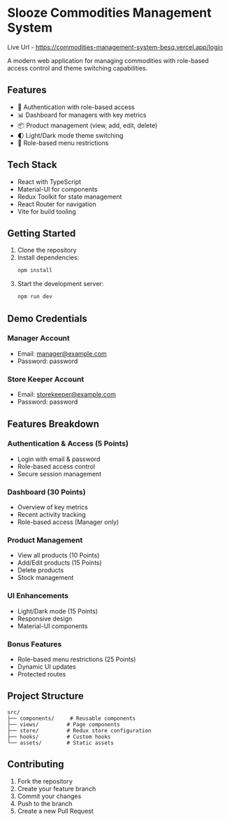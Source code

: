 # Slooze Commodities Management System
Live Url - https://commodities-management-system-besq.vercel.app/login

A modern web application for managing commodities with role-based access control and theme switching capabilities.

## Features

- 🔐 Authentication with role-based access
- 📊 Dashboard for managers with key metrics
- 📦 Product management (view, add, edit, delete)
- 🌓 Light/Dark mode theme switching
- 👥 Role-based menu restrictions

## Tech Stack

- React with TypeScript
- Material-UI for components
- Redux Toolkit for state management
- React Router for navigation
- Vite for build tooling

## Getting Started

1. Clone the repository
2. Install dependencies:
   ```bash
   npm install
   ```
3. Start the development server:
   ```bash
   npm run dev
   ```

## Demo Credentials

### Manager Account
- Email: manager@example.com
- Password: password

### Store Keeper Account
- Email: storekeeper@example.com
- Password: password

## Features Breakdown

### Authentication & Access (5 Points)
- Login with email & password
- Role-based access control
- Secure session management

### Dashboard (30 Points)
- Overview of key metrics
- Recent activity tracking
- Role-based access (Manager only)

### Product Management
- View all products (10 Points)
- Add/Edit products (15 Points)
- Delete products
- Stock management

### UI Enhancements
- Light/Dark mode (15 Points)
- Responsive design
- Material-UI components

### Bonus Features
- Role-based menu restrictions (25 Points)
- Dynamic UI updates
- Protected routes

## Project Structure

```
src/
├── components/     # Reusable components
├── views/         # Page components
├── store/         # Redux store configuration
├── hooks/         # Custom hooks
└── assets/        # Static assets
```

## Contributing

1. Fork the repository
2. Create your feature branch
3. Commit your changes
4. Push to the branch
5. Create a new Pull Request
